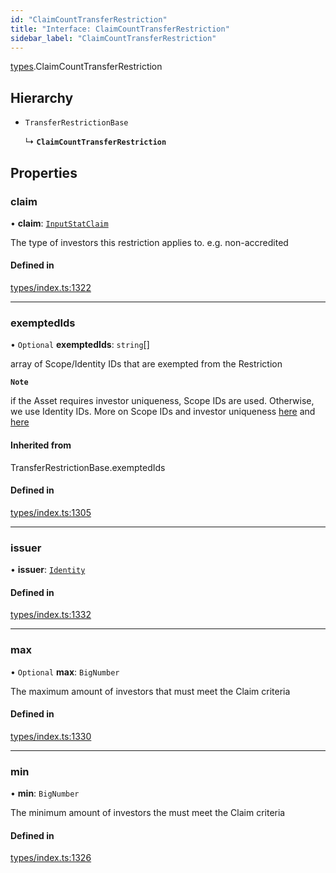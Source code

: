 ```yaml
---
id: "ClaimCountTransferRestriction"
title: "Interface: ClaimCountTransferRestriction"
sidebar_label: "ClaimCountTransferRestriction"
---
```


[types](../../../modules/Types/Types.md).ClaimCountTransferRestriction

## Hierarchy

- `TransferRestrictionBase`

  ↳ **`ClaimCountTransferRestriction`**

## Properties

### claim

• **claim**: [`InputStatClaim`](../../../modules/Types/Types.md#inputstatclaim)

The type of investors this restriction applies to. e.g. non-accredited

#### Defined in

[types/index.ts:1322](https://github.com/PolymeshAssociation/polymesh-sdk/blob/95f248df/src/types/index.ts#L1322)

___

### exemptedIds

• `Optional` **exemptedIds**: `string`[]

array of Scope/Identity IDs that are exempted from the Restriction

**`Note`**

 if the Asset requires investor uniqueness, Scope IDs are used. Otherwise, we use Identity IDs. More on Scope IDs and investor uniqueness
  [here](https://developers.polymesh.network/introduction/identity#polymesh-unique-identity-system-puis) and
  [here](https://developers.polymesh.network/polymesh-docs/primitives/confidential-identity)

#### Inherited from

TransferRestrictionBase.exemptedIds

#### Defined in

[types/index.ts:1305](https://github.com/PolymeshAssociation/polymesh-sdk/blob/95f248df/src/types/index.ts#L1305)

___

### issuer

• **issuer**: [`Identity`](../../../classes/API/Entities/Identity/Identity.md)

#### Defined in

[types/index.ts:1332](https://github.com/PolymeshAssociation/polymesh-sdk/blob/95f248df/src/types/index.ts#L1332)

___

### max

• `Optional` **max**: `BigNumber`

The maximum amount of investors that must meet the Claim criteria

#### Defined in

[types/index.ts:1330](https://github.com/PolymeshAssociation/polymesh-sdk/blob/95f248df/src/types/index.ts#L1330)

___

### min

• **min**: `BigNumber`

The minimum amount of investors the must meet the Claim criteria

#### Defined in

[types/index.ts:1326](https://github.com/PolymeshAssociation/polymesh-sdk/blob/95f248df/src/types/index.ts#L1326)
